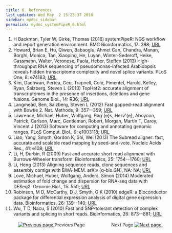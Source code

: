 ```yaml
---
title: 6. References
last_updated: Wed May  2 15:23:37 2018
sidebar: mydoc_sidebar
permalink: mydoc_systemPipeR_6.html
---
```

 
1. H Backman, Tyler W, Girke, Thomas (2016) systemPipeR: NGS workflow and report generation environment. BMC Bioinformatics, 17: 388; [URL](http://dx.doi.org/10.1186/s12859-016-1241-0)
2. Howard, Brian E, Hu, Qiwen, Babaoglu, Ahmet Can, Chandra, Manan, Borghi, Monica, Tan, Xiaoping, He, Luyan, Winter-Sederoff, Heike, Gassmann, Walter, Veronese, Paola, Heber, Steffen (2013) High-throughput RNA sequencing of pseudomonas-infected Arabidopsis reveals hidden transcriptome complexity and novel splice variants. PLoS One, 8: e74183; [URL](http://dx.doi.org/10.1371/journal.pone.0074183)
3. Kim, Daehwan, Pertea, Geo, Trapnell, Cole, Pimentel, Harold, Kelley, Ryan, Salzberg, Steven L (2013) TopHat2: accurate alignment of transcriptomes in the presence of insertions, deletions and gene fusions. Genome Biol., 14: R36; [URL](http://dx.doi.org/10.1186/gb-2013-14-4-r36)
4. Langmead, Ben, Salzberg, Steven L (2012) Fast gapped-read alignment with Bowtie 2. Nat. Methods, 9: 357--359; [URL](http://dx.doi.org/10.1038/nmeth.1923)
5. Lawrence, Michael, Huber, Wolfgang, Pag\`{e}s, Herv\'{e}, Aboyoun, Patrick, Carlson, Marc, Gentleman, Robert, Morgan, Martin T, Carey, Vincent J (2013) Software for computing and annotating genomic ranges. PLoS Comput. Biol., 9: e1003118; [URL](http://dx.doi.org/10.1371/journal.pcbi.1003118)
6. Liao, Yang, Smyth, Gordon K, Shi, Wei (2013) The Subread aligner: fast, accurate and scalable read mapping by seed-and-vote. Nucleic Acids Res., 41: e108; [URL](http://dx.doi.org/10.1093/nar/gkt214)
7. Li, H, Durbin, R (2009) Fast and accurate short read alignment with Burrows-Wheeler transform. Bioinformatics, 25: 1754--1760; [URL](http://dx.doi.org/10.1093/bioinformatics/btp324)
8. Li, Heng (2013) Aligning sequence reads, clone sequences and assembly contigs with BWA-MEM. arXiv [q-bio.GN], NA: NA; [URL](http://arxiv.org/abs/1303.3997)
9. Love, Michael, Huber, Wolfgang, Anders, Simon (2014) Moderated estimation of fold change and dispersion for RNA-seq data with DESeq2. Genome Biol., 15: 550; [URL](http://genomebiology.com/2014/15/12/550)
10. Robinson, M D, McCarthy, D J, Smyth, G K (2010) edgeR: a Bioconductor package for differential expression analysis of digital gene expression data. Bioinformatics, 26: 139--140; [URL](http://dx.doi.org/10.1093/bioinformatics/btp616)
11. Wu, T D, Nacu, S (2010) Fast and SNP-tolerant detection of complex variants and splicing in short reads. Bioinformatics, 26: 873--881; [URL](http://dx.doi.org/10.1093/bioinformatics/btq057)
<br><br><center><a href="mydoc_systemPipeR_5.html"><img src="images/left_arrow.png" alt="Previous page."></a>Previous Page &nbsp; &nbsp; &nbsp; &nbsp; &nbsp; &nbsp; &nbsp; &nbsp; &nbsp; &nbsp; Next Page
<a href="mydoc_systemPipeR_1.html"><img src="images/right_arrow.png" alt="Next page."></a></center>
